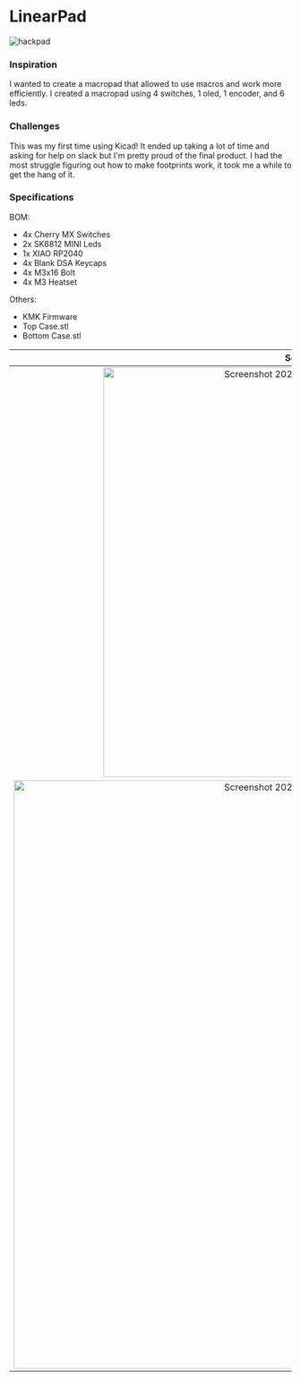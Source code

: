 # LinearPad

![hackpad](https://github.com/user-attachments/assets/53931763-4bba-4208-877c-1c5c34c06a55)


### Inspiration

I wanted to create a macropad that allowed to use macros and work more efficiently. I created a macropad using 4 switches, 1 oled, 1 encoder, and 6 leds. 

### Challenges

This was my first time using Kicad! It ended up taking a lot of time and asking for help on slack but I'm pretty proud of the final product. I had the most struggle figuring out how to make footprints work, it took me a while to get the hang of it.

### Specifications

BOM: 
- 4x Cherry MX Switches
- 2x SK6812 MINI Leds
- 1x XIAO RP2040
- 4x Blank DSA Keycaps
- 4x M3x16 Bolt
- 4x M3 Heatset

Others:
- KMK Firmware
- Top Case.stl 
- Bottom Case.stl

Schematic            |  PCB         |   Case
:-------------------------:|:-------------------------:|:-------------------------:|
  <img width="732" alt="Screenshot 2025-02-15 at 11 47 35 PM" src="https://github.com/user-attachments/assets/79c20352-b7ea-4237-94a0-d45c5bd0d8d8" /> |  <img width="635" alt="Screenshot 2025-02-15 at 11 47 20 PM" src="https://github.com/user-attachments/assets/ec26e99a-c0f4-4dc1-b7f5-31ac36d5b555" />
|<img width="1051" alt="Screenshot 2025-02-15 at 11 50 37 PM" src="https://github.com/user-attachments/assets/e64f3356-613e-4335-a94d-3b8c16a8e76e" />





